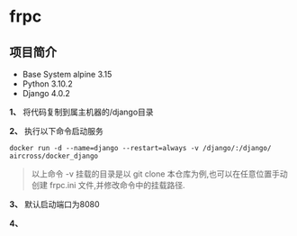 # frpc
## 项目简介
- Base System alpine 3.15
- Python 3.10.2
- Django 4.0.2


**1、** 将代码复制到属主机器的/django目录



**2、** 执行以下命令启动服务
```shell
docker run -d --name=django --restart=always -v /django/:/django/ aircross/docker_django
```
> 以上命令 -v 挂载的目录是以 git clone 本仓库为例,也可以在任意位置手动创建 frpc.ini 文件,并修改命令中的挂载路径.

**3、** 默认启动端口为8080

**4、** 